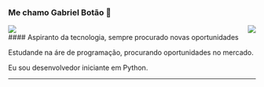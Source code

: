 ### Me chamo Gabriel Botão 👋


<div>
  <a href="https://github.com/lordefps">
  <img align='right' src="https://github-readme-stats.vercel.app/api?username=lordefps&show_icons=true&title_color=783c00&text_color=af552e&icon_color=783c00&bg_color=f8efd4&cache_seconds=2300">
  
  </a>
</div>

<div>
  <a href="https://github.com/lordefps">
  <img src="https://img.shields.io/static/v1?label=Overview&message=SEUNOME&color=f8efd4&style=for-the-badge&logo=GitHub">
  </a>
</div>
#### Aspiranto da tecnologia, sempre procurado novas oportunidades

<p>
  Estudande na áre de programação, procurando oportunidades no mercado.<br/>

  Eu sou desenvolvedor iniciante em Python.
</p>
<hr>
